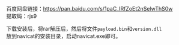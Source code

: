 百度网盘链接：[https://pan.baidu.com/s/1paC_IRfZoEt2nSelwThS0w ](https://pan.baidu.com/s/1paC_IRfZoEt2nSelwThS0w)  
提取码：rjs9  

下载安装后，将rar解压后，然后将文件`payload.bin`和`version.dll`  
放到navicat的安装目录，启动navicat.exe即可。  
